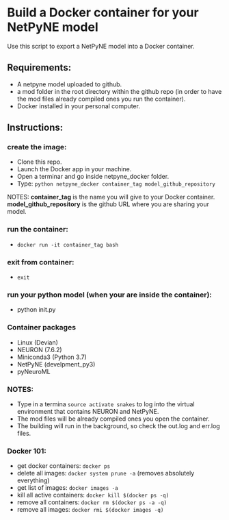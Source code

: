 # Build a Docker container for your NetPyNE model
Use this script to export a NetPyNE model into a Docker container.

## Requirements:
- A netpyne model uploaded to github.
- a mod folder in the root directory within the github repo (in order to have the mod files already compiled ones you run the container).
- Docker installed in your personal computer.

## Instructions:
### create the image:
- Clone this repo. 
- Launch the Docker app in your machine.
- Open a terminar and go inside netpyne_docker folder.
- Type: `python netpyne_docker container_tag model_github_repository`  

NOTES: **container_tag** is the name you will give to your Docker container. **model_github_repository** is the github URL where you are sharing your model.
### run the container:
- `docker run -it container_tag bash`
### exit from container:
- `exit`

### run your python model (when your are inside the container):
- python init.py

### Container packages
- Linux (Devian)
- NEURON (7.6.2)
- Miniconda3 (Python 3.7)
- NetPyNE (develpment_py3)
- pyNeuroML

### NOTES:
- Type in a termina `source activate snakes` to log into the virtual environment that contains NEURON and NetPyNE.
- The mod files will be already compiled ones you open the container.
- The building will run in the background, so check the out.log and err.log files.

### Docker 101:
- get docker containers: `docker ps`
- delete all images: `docker system prune -a` (removes absolutely everything)
- get list of images: `docker images -a`
- kill all active containers: `docker kill $(docker ps -q)`
- remove all containers: `docker rm $(docker ps -a -q)`
- remove all images: `docker rmi $(docker images -q)`